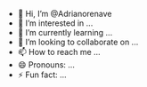 - 👋 Hi, I’m @Adrianorenave
- 👀 I’m interested in ...
- 🌱 I’m currently learning ...
- 💞️ I’m looking to collaborate on ...
- 📫 How to reach me ...
- 😄 Pronouns: ...
- ⚡ Fun fact: ...

<!---
Adrianorenave/Adrianorenave is a ✨ special ✨ repository because its `README.md` (this file) appears on your GitHub profile.
You can click the Preview link to take a look at your changes.
--->

